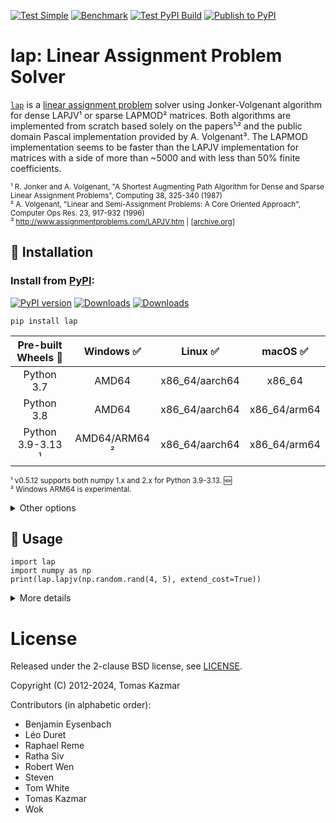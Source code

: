 [![Test Simple](https://github.com/gatagat/lap/actions/workflows/test_simple.yaml/badge.svg)](https://github.com/gatagat/lap/actions/workflows/test_simple.yaml)
[![Benchmark](https://github.com/gatagat/lap/actions/workflows/benchmark.yaml/badge.svg)](https://github.com/gatagat/lap/actions/workflows/benchmark.yaml)
[![Test PyPI Build](https://github.com/gatagat/lap/actions/workflows/prepublish.yaml/badge.svg)](https://github.com/gatagat/lap/actions/workflows/prepublish.yaml)
[![Publish to PyPI](https://github.com/gatagat/lap/actions/workflows/publish.yaml/badge.svg)](https://github.com/gatagat/lap/actions/workflows/publish.yaml)

# lap: Linear Assignment Problem Solver

[`lap`](https://github.com/gatagat/lap) is a [linear assignment problem](https://en.wikipedia.org/wiki/Assignment_problem) solver using Jonker-Volgenant algorithm for dense LAPJV¹ or sparse LAPMOD² matrices. Both algorithms are implemented from scratch based solely on the papers¹˒² and the public domain Pascal implementation provided by A. Volgenant³. The LAPMOD implementation seems to be faster than the LAPJV implementation for matrices with a side of more than ~5000 and with less than 50% finite coefficients.

<sup>¹ R. Jonker and A. Volgenant, "A Shortest Augmenting Path Algorithm for Dense and Sparse Linear Assignment Problems", Computing 38, 325-340 (1987) </sup><br>
<sup>² A. Volgenant, "Linear and Semi-Assignment Problems: A Core Oriented Approach", Computer Ops Res. 23, 917-932 (1996) </sup><br>
<sup>³ http://www.assignmentproblems.com/LAPJV.htm | [[archive.org](https://web.archive.org/web/20220221010749/http://www.assignmentproblems.com/LAPJV.htm)] </sup><br>

## 💽 Installation

### Install from [PyPI](https://pypi.org/project/lap/):

[![PyPI version](https://badge.fury.io/py/lap.svg)](https://badge.fury.io/py/lap)
[![Downloads](https://static.pepy.tech/badge/lap)](https://pepy.tech/project/lap)
[![Downloads](https://static.pepy.tech/badge/lap/month)](https://pepy.tech/project/lap)

```
pip install lap
```

| **Pre-built Wheels** 🛞 | **Windows** ✅ | **Linux** ✅ | **macOS** ✅ |
|:---:|:---:|:---:|:---:|
| Python 3.7 | AMD64 | x86_64/aarch64 | x86_64 |
| Python 3.8 | AMD64 | x86_64/aarch64 | x86_64/arm64 |
| Python 3.9-3.13 ¹ | AMD64/ARM64 ² | x86_64/aarch64 | x86_64/arm64 |

<sup>¹ v0.5.12 supports both numpy 1.x and 2.x for Python 3.9-3.13. 🆕 </sup><br>
<sup>² Windows ARM64 is experimental.</sup><br>

<details><summary>Other options</summary>

### Install from GitHub repo (requires C++ compiler):

```
pip install git+https://github.com/gatagat/lap.git
```

### Build and install (requires C++ compiler):

```
git clone https://github.com/gatagat/lap.git
cd lap
pip install "setuptools>=67.8.0"
pip install wheel build
python -m build --wheel
cd dist
```

</details>

## 🧪 Usage

```
import lap
import numpy as np
print(lap.lapjv(np.random.rand(4, 5), extend_cost=True))
```

<details><summary>More details</summary>

### `cost, x, y = lap.lapjv(C)`

The function `lapjv(C)` returns the assignment cost `cost` and two arrays `x` and `y`. If cost matrix `C` has shape NxM, then `x` is a size-N array specifying to which column each row is assigned, and `y` is a size-M array specifying to which row each column is assigned. For example, an output of `x = [1, 0]` indicates that row 0 is assigned to column 1 and row 1 is assigned to column 0. Similarly, an output of `x = [2, 1, 0]` indicates that row 0 is assigned to column 2, row 1 is assigned to column 1, and row 2 is assigned to column 0.

Note that this function *does not* return the assignment matrix (as done by scipy's [`linear_sum_assignment`](https://docs.scipy.org/doc/scipy/reference/generated/scipy.optimize.linear_sum_assignment.html) and lapsolver's [`solve dense`](https://github.com/cheind/py-lapsolver)). The assignment matrix can be constructed from `x` as follows:
```
A = np.zeros((N, M))
for i in range(N):
    A[i, x[i]] = 1
```

Equivalently, we could construct the assignment matrix from `y`:
```
A = np.zeros((N, M))
for j in range(M):
    A[y[j], j] = 1
```

Finally, note that the outputs are redundant: we can construct `x` from `y`, and vise versa:
```
x = [np.where(y == i)[0][0] for i in range(N)]
y = [np.where(x == j)[0][0] for j in range(M)]
```

</details>

# License

Released under the 2-clause BSD license, see [LICENSE](./LICENSE).

Copyright (C) 2012-2024, Tomas Kazmar

Contributors (in alphabetic order):
- Benjamin Eysenbach
- Léo Duret
- Raphael Reme
- Ratha Siv
- Robert Wen
- Steven
- Tom White
- Tomas Kazmar
- Wok
